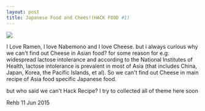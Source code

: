 ```yaml
---
layout: post
title: Japanese Food and Chees!(HACK FOOD #1)
---
```

![](http://julievr.wpengine.netdna-cdn.com/wp-content/uploads/2015/02/Screen-shot-2015-02-08-at-11.28.46-PM-585x586.png)

I Love Ramen, I love Nabemono and I love Cheese. but i always curious why we can't find out Cheese in Asian food? 
for some reason for e.g: widespread lactose intolerance and according to the National Institutes of Health,
lactose intolerance is prevalent in most of Asia (that includes China, Japan, Korea, the Pacific Islands, et al).
So we can't find out Cheese in main recipe of Asia food specific Japanese food.

but who said we can't Hack Recipe? 
I try to collected all of theme here soon




Rehb
11 Jun 2015
